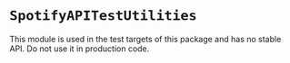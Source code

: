 # ``SpotifyAPITestUtilities``

This module is used in the test targets of this package and has no stable API. Do not use it in production code.
